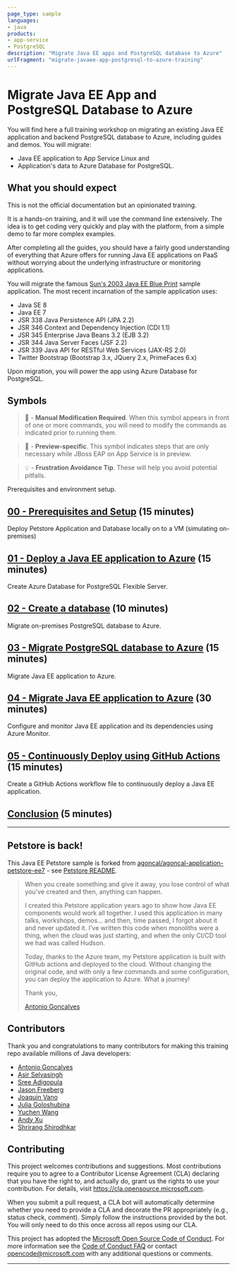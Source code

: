 ```yaml
---
page_type: sample
languages: 
- java
products: 
- app-service
- PostgreSQL
description: "Migrate Java EE apps and PostgreSQL database to Azure"
urlFragment: "migrate-javaee-app-postgresql-to-azure-training"
---
```


# Migrate Java EE App and PostgreSQL Database to Azure

You will find here a full training workshop on migrating an existing Java EE application and backend PostgreSQL database to Azure, including guides and demos. 
You will migrate:

- Java EE application to App Service Linux and 
- Application's data to Azure Database for PostgreSQL.

## What you should expect

This is not the official documentation but an opinionated training.

It is a hands-on training, and it will use the command line extensively. 
The idea is to get coding very quickly and play with the platform, 
from a simple demo to far more complex examples.

After completing all the guides, you should have a fairly good understanding of 
everything that Azure offers for running Java EE applications on PaaS without worrying
about the underlying infrastructure or monitoring applications.

You will migrate the famous [Sun's 2003 Java EE Blue Print](https://www.oracle.com/java/technologies/java-blueprint.html) 
sample application. The most recent incarnation of the sample application uses:

- Java SE 8
- Java EE 7
- JSR 338 Java Persistence API (JPA 2.2)
- JSR 346 Context and Dependency Injection (CDI 1.1)
- JSR 345 Enterprise Java Beans 3.2 (EJB 3.2)
- JSR 344 Java Server Faces (JSF 2.2) 
- JSR 339 Java API for RESTful Web Services (JAX-RS 2.0)
- Twitter Bootstrap (Bootstrap 3.x, JQuery 2.x, PrimeFaces 6.x) 

Upon migration, you will power the app using Azure Database for PostgreSQL.

## Symbols

>🛑 -  __Manual Modification Required__. When this symbol appears in front of one or 
more commands, you will need to modify the commands as indicated prior to running them.

>🚧 - __Preview-specific__. This symbol indicates steps that are only necessary while 
JBoss EAP on App Service is in preview.

>💡 - __Frustration Avoidance Tip__. These will help you avoid potential pitfalls.

Prerequisites and environment setup.

## [00 - Prerequisites and Setup](step-00-setup-your-environment/README.md) (15 minutes)

Deploy Petstore Application and Database locally on to a VM (simulating on-premises)
 
## [01 - Deploy a Java EE application to Azure](step-01-deploy-java-ee-app-to-vm/README.md) (15 minutes)

Create Azure Database for PostgreSQL Flexible Server.

## [02 - Create a database](step-02-create-azure-postgresql-database/README.md) (10 minutes)

Migrate on-premises PostgreSQL database to Azure.

## [03 - Migrate PostgreSQL database to Azure](step-03-migrate-database-to-azure/README.md) (15 minutes)

Migrate Java EE application to Azure.

## [04 - Migrate Java EE application to Azure](step-04-migrate-application-to-azure/README.md) (30 minutes)

Configure and monitor Java EE application and its dependencies using Azure Monitor.

## [05 - Continuously Deploy using GitHub Actions](step-05-setup-github-actions/README.md) (15 minutes)

Create a GitHub Actions workflow file to continuously deploy a Java EE application.

## [Conclusion](step-99-conclusion/README.md) (5 minutes)

---

## Petstore is back!

This Java EE Petstore sample is forked from 
[agoncal/agoncal-application-petstore-ee7](https://github.com/agoncal/agoncal-application-petstore-ee7) - see [Petstore README](./README-petstoreee7.md). 

> When you create something and give it away, you lose control of what you've created and then, anything can happen.
> 
> I created this Petstore application years ago to show how Java EE components would work all together. 
> I used this application in many talks, workshops, demos... and then, time passed, I forgot about it and never updated it.
> I've written this code when monoliths were a thing, when the cloud was just starting, and when the only CI/CD tool we had was called Hudson.
> 
> Today, thanks to the Azure team, my Petstore application is built with GitHub actions and deployed to the cloud.
> Without changing the original code, and with only a few commands and some configuration, you can deploy the application to Azure.
> What a journey!
> 
> Thank you,
> 
> [Antonio Goncalves](http://www.antoniogoncalves.org)

## Contributors

Thank you and congratulations to many contributors for making this training repo available 
millions of Java developers:

- [Antonio Goncalves](https://github.com/agoncal)
- [Asir Selvasingh](https://github.com/selvasingh)
- [Sree Adigopula](https://github.com/sadigopu)
- [Jason Freeberg](https://github.com/JasonFreeberg)
- [Joaquin Vano](https://github.com/jvano)
- [Julia Goloshubina](https://github.com/MS-jgol)
- [Yuchen Wang](https://github.com/yucwan)
- [Andy Xu](https://github.com/andxu)
- [Shrirang Shirodhkar](https://github.com/ShriShrirang)

## Contributing

This project welcomes contributions and suggestions.  Most contributions require you to agree to a
Contributor License Agreement (CLA) declaring that you have the right to, and actually do, grant us
the rights to use your contribution. For details, visit https://cla.opensource.microsoft.com.

When you submit a pull request, a CLA bot will automatically determine whether you need to provide
a CLA and decorate the PR appropriately (e.g., status check, comment). Simply follow the instructions
provided by the bot. You will only need to do this once across all repos using our CLA.

This project has adopted the [Microsoft Open Source Code of Conduct](https://opensource.microsoft.com/codeofconduct/).
For more information see the [Code of Conduct FAQ](https://opensource.microsoft.com/codeofconduct/faq/) or
contact [opencode@microsoft.com](mailto:opencode@microsoft.com) with any additional questions or comments.

---
